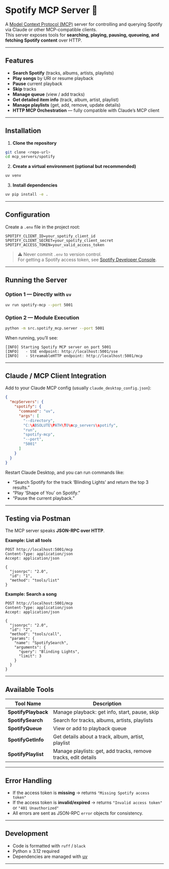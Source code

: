 # Spotify MCP Server 🎵

A [Model Context Protocol (MCP)](https://modelcontextprotocol.io) server for controlling and querying Spotify via Claude or other MCP-compatible clients.  
This server exposes tools for **searching, playing, pausing, queueing, and fetching Spotify content** over HTTP.

---

## Features
-  **Search Spotify** (tracks, albums, artists, playlists)
-  **Play songs** by URI or resume playback
-  **Pause** current playback
-  **Skip** tracks
-  **Manage queue** (view / add tracks)
-  **Get detailed item info** (track, album, artist, playlist)
-  **Manage playlists** (get, add, remove, update details)
-  **HTTP MCP Orchestration** — fully compatible with Claude’s MCP client

---

## Installation

1. **Clone the repository**
```bash
git clone <repo-url>
cd mcp_servers/spotify
```

2. **Create a virtual environment (optional but recommended)**
```bash
uv venv
```

3. **Install dependencies**
```bash
uv pip install -e .
```

---

## Configuration

Create a `.env` file in the project root:

```env
SPOTIFY_CLIENT_ID=your_spotify_client_id
SPOTIFY_CLIENT_SECRET=your_spotify_client_secret
SPOTIFY_ACCESS_TOKEN=your_valid_access_token
```

> ⚠️ Never commit `.env` to version control.  
> For getting a Spotify access token, see [Spotify Developer Console](https://developer.spotify.com/console/).

---

## Running the Server

### Option 1 — Directly with `uv`
```bash
uv run spotify-mcp --port 5001
```

### Option 2 — Module Execution
```bash
python -m src.spotify_mcp.server --port 5001
```

When running, you’ll see:
```
[INFO] Starting Spotify MCP server on port 5001
[INFO]   - SSE endpoint: http://localhost:5001/sse
[INFO]   - StreamableHTTP endpoint: http://localhost:5001/mcp
```

---

## Claude / MCP Client Integration

Add to your Claude MCP config (usually `claude_desktop_config.json`):

```json
{
  "mcpServers": {
    "spotify": {
      "command": "uv",
      "args": [
        "--directory",
        "C:\ABSOLUTE\PATH\TO\mcp_servers\spotify",
        "run",
        "spotify-mcp",
        "--port",
        "5001"
      ]
    }
  }
}
```

Restart Claude Desktop, and you can run commands like:
- “Search Spotify for the track ‘Blinding Lights’ and return the top 3 results.”
- “Play ‘Shape of You’ on Spotify.”
- “Pause the current playback.”

---

## Testing via Postman

The MCP server speaks **JSON-RPC over HTTP**.

**Example: List all tools**
```http
POST http://localhost:5001/mcp
Content-Type: application/json
Accept: application/json

{
  "jsonrpc": "2.0",
  "id": "1",
  "method": "tools/list"
}
```

**Example: Search a song**
```http
POST http://localhost:5001/mcp
Content-Type: application/json
Accept: application/json

{
  "jsonrpc": "2.0",
  "id": "2",
  "method": "tools/call",
  "params": {
    "name": "SpotifySearch",
    "arguments": {
      "query": "Blinding Lights",
      "limit": 3
    }
  }
}
```

---

## Available Tools

| Tool Name         | Description |
|-------------------|-------------|
| **SpotifyPlayback** | Manage playback: get info, start, pause, skip |
| **SpotifySearch**   | Search for tracks, albums, artists, playlists |
| **SpotifyQueue**    | View or add to playback queue |
| **SpotifyGetInfo**  | Get details about a track, album, artist, playlist |
| **SpotifyPlaylist** | Manage playlists: get, add tracks, remove tracks, edit details |

---

## Error Handling
- If the access token is **missing** → returns `"Missing Spotify access token"`
- If the access token is **invalid/expired** → returns `"Invalid access token"` or `"401 Unauthorized"`
- All errors are sent as JSON-RPC `error` objects for consistency.

---

## Development
- Code is formatted with `ruff` / `black`
- Python ≥ 3.12 required
- Dependencies are managed with [uv](https://github.com/astral-sh/uv)

---
